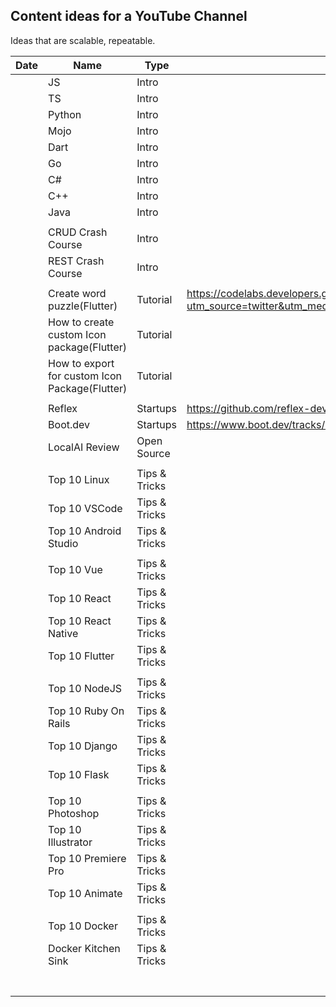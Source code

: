 ## Content ideas for a YouTube Channel

Ideas that are scalable, repeatable.

| Date | Name                                           | Type          | Type                                                                                                                                       | Url |
| ---- | ---------------------------------------------- | ------------- | ------------------------------------------------------------------------------------------------------------------------------------------ | --- |
|      | JS                                             | Intro         |                                                                                                                                            |
|      | TS                                             | Intro         |                                                                                                                                            |
|      | Python                                         | Intro         |                                                                                                                                            |
|      | Mojo                                           | Intro         |                                                                                                                                            |
|      | Dart                                           | Intro         |                                                                                                                                            |
|      | Go                                             | Intro         |                                                                                                                                            |
|      | C#                                             | Intro         |                                                                                                                                            |
|      | C++                                            | Intro         |                                                                                                                                            |
|      | Java                                           | Intro         |                                                                                                                                            |
|      |                                                |               |                                                                                                                                            |
|      | CRUD Crash Course                              | Intro         |                                                                                                                                            |
|      | REST Crash Course                              | Intro         |                                                                                                                                            |
|      |                                                |               |                                                                                                                                            |
|      | Create word puzzle(Flutter)                    | Tutorial      | https://codelabs.developers.google.com/codelabs/flutter-word-puzzle?utm_source=twitter&utm_medium=organicsocial&utm_campaign&utm_content#2 |
|      | How to create custom Icon package(Flutter)     | Tutorial      |                                                                                                                                            |
|      | How to export for custom Icon Package(Flutter) | Tutorial      |                                                                                                                                            |
|      |                                                |               |                                                                                                                                            |
|      | Reflex                                         | Startups      | https://github.com/reflex-dev/reflex                                                                                                       |
|      | Boot.dev                                       | Startups      | https://www.boot.dev/tracks/backend                                                                                                        |
|      | LocalAI Review                                 | Open Source   |                                                                                                                                            |
|      |                                                |               |                                                                                                                                            |
|      | Top 10 Linux                                   | Tips & Tricks |                                                                                                                                            |
|      | Top 10 VSCode                                  | Tips & Tricks |                                                                                                                                            |
|      | Top 10 Android Studio                          | Tips & Tricks |                                                                                                                                            |
|      |                                                |               |                                                                                                                                            |
|      | Top 10 Vue                                     | Tips & Tricks |                                                                                                                                            |
|      | Top 10 React                                   | Tips & Tricks |                                                                                                                                            |
|      | Top 10 React Native                            | Tips & Tricks |                                                                                                                                            |
|      | Top 10 Flutter                                 | Tips & Tricks |                                                                                                                                            |
|      |                                                |               |                                                                                                                                            |
|      | Top 10 NodeJS                                  | Tips & Tricks |                                                                                                                                            |
|      | Top 10 Ruby On Rails                           | Tips & Tricks |                                                                                                                                            |
|      | Top 10 Django                                  | Tips & Tricks |                                                                                                                                            |
|      | Top 10 Flask                                   | Tips & Tricks |                                                                                                                                            |
|      |                                                |               |                                                                                                                                            |
|      | Top 10 Photoshop                               | Tips & Tricks |                                                                                                                                            |
|      | Top 10 Illustrator                             | Tips & Tricks |                                                                                                                                            |
|      | Top 10 Premiere Pro                            | Tips & Tricks |                                                                                                                                            |
|      | Top 10 Animate                                 | Tips & Tricks |                                                                                                                                            |
|      |                                                |               |                                                                                                                                            |
|      | Top 10 Docker                                  | Tips & Tricks |                                                                                                                                            |
|      | Docker Kitchen Sink                            | Tips & Tricks |                                                                                                                                            |
|      |                                                |               |                                                                                                                                            |
|      |                                                |               |                                                                                                                                            |
|      |                                                |               |                                                                                                                                            |
|      |                                                |               |                                                                                                                                            |
|      |                                                |               |                                                                                                                                            |
|      |                                                |               |                                                                                                                                            |
|      |                                                |               |                                                                                                                                            |
